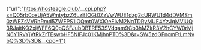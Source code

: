 {"url":"https://hosteagle.club/__cpi.php?s=Q05rb0oxUjA5WmtybzZ6LzBIOGt0ZzVwWUE1dzg2cURWU1d4dDVMSm0zWEZsVVRhRmd5ZWFPS1lOQmt0WXlOeEIvM2NqTDRyMUF4YzJqMVlUQ3RJaitKQ2xjWFF6Q0pQSFJubDBTRE53SVdqam9Cb3hMZkR3V2hCYW0rMjN6Y1RvYjVtRkZrTEswbHF5NlFJc01KMjhnPT0%3D&r=SW5zdGFncmFtLmNvbQ%3D%3D&__cpo=1"}

